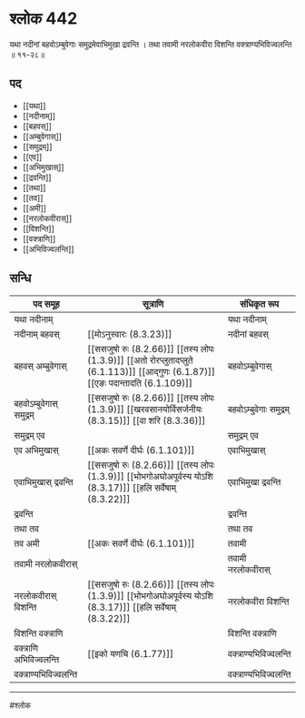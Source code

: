 # श्लोक 442

यथा नदीनां बहवोऽम्बुवेगाः
समुद्रमेवाभिमुखा द्रवन्ति ।
तथा तवामी नरलोकवीरा
विशन्ति वक्त्राण्यभिविज्वलन्ति ॥ ११-२८॥


## पद 

- [[यथा]]
- [[नदीनाम्]]
- [[बहवस्]]
- [[अम्बुवेगास्]]
- [[समुद्रम्]]
- [[एव]]
- [[अभिमुखास्]]
- [[द्रवन्ति]]
- [[तथा]]
- [[तव]]
- [[अमी]]
- [[नरलोकवीरास्]]
- [[विशन्ति]]
- [[वक्त्राणि]]
- [[अभिविज्वलन्ति]]

## सन्धि

| पद समूह | सूत्राणि | संधिकृत रूप |
| ----- | ----- | ----- |
| यथा नदीनाम् |  | यथा नदीनाम् |
| नदीनाम् बहवस् |  [[मोऽनुस्वारः (8.3.23)]] | नदीनां बहवस् |
| बहवस् अम्बुवेगास् |  [[ससजुषो रुः (8.2.66)]] [[तस्य लोपः (1.3.9)]] [[अतो रोरप्लुतादप्लुते (6.1.113)]] [[आद्गुणः (6.1.87)]] [[एङः पदान्तादति (6.1.109)]] | बहवोऽम्बुवेगास् |
| बहवोऽम्बुवेगास् समुद्रम् |  [[ससजुषो रुः (8.2.66)]] [[तस्य लोपः (1.3.9)]] [[खरवसानयोर्विसर्जनीयः (8.3.15)]] [[वा शरि (8.3.36)]] | बहवोऽम्बुवेगाः समुद्रम् |
| समुद्रम् एव |  | समुद्रम् एव |
| एव अभिमुखास् |  [[अकः सवर्णे दीर्घः (6.1.101)]] | एवाभिमुखास् |
| एवाभिमुखास् द्रवन्ति |  [[ससजुषो रुः (8.2.66)]] [[तस्य लोपः (1.3.9)]] [[भोभगोअघोअपूर्वस्य योऽशि (8.3.17)]] [[हलि सर्वेषाम् (8.3.22)]] | एवाभिमुखा द्रवन्ति |
| द्रवन्ति |  | द्रवन्ति |
| तथा तव |  | तथा तव |
| तव अमी |  [[अकः सवर्णे दीर्घः (6.1.101)]] | तवामी |
| तवामी नरलोकवीरास् |  | तवामी नरलोकवीरास् |
| नरलोकवीरास् विशन्ति |  [[ससजुषो रुः (8.2.66)]] [[तस्य लोपः (1.3.9)]] [[भोभगोअघोअपूर्वस्य योऽशि (8.3.17)]] [[हलि सर्वेषाम् (8.3.22)]] | नरलोकवीरा विशन्ति |
| विशन्ति वक्त्राणि |  | विशन्ति वक्त्राणि |
| वक्त्राणि अभिविज्वलन्ति |  [[इको यणचि (6.1.77)]] | वक्त्राण्यभिविज्वलन्ति |
| वक्त्राण्यभिविज्वलन्ति |  | वक्त्राण्यभिविज्वलन्ति |


---

#श्लोक